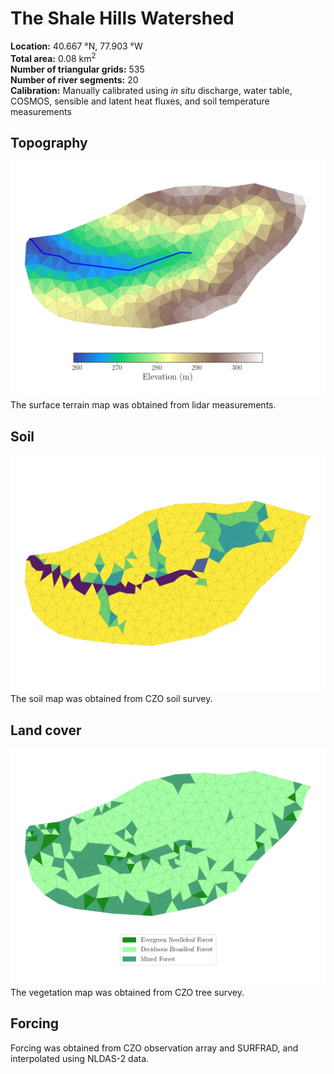 # The Shale Hills Watershed

**Location:** 40.667 &deg;N, 77.903 &deg;W<br>
**Total area:** 0.08 km<sup>2</sup><br>
**Number of triangular grids:** 535<br>
**Number of river segments:** 20<br>
**Calibration:** Manually calibrated using *in situ* discharge, water table, COSMOS, sensible and latent heat fluxes, and soil temperature measurements

## Topography

![Topography](https://github.com/PSUmodeling/PIHM-Simulations/blob/master/ShaleHills/images/topo.png "Topography")
The surface terrain map was obtained from lidar measurements.

## Soil

![Soil](https://github.com/PSUmodeling/PIHM-Simulations/blob/master/ShaleHills/images/soil.png "Soil")
The soil map was obtained from CZO soil survey.

## Land cover

![Land cover](https://github.com/PSUmodeling/PIHM-Simulations/blob/master/ShaleHills/images/lc.png "Land cover")
The vegetation map was obtained from CZO tree survey.

## Forcing

Forcing was obtained from CZO observation array and SURFRAD, and interpolated using NLDAS-2 data.
